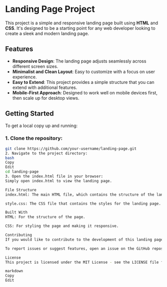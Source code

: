 # Landing Page Project

This project is a simple and responsive landing page built using **HTML** and **CSS**. It's designed to be a starting point for any web developer looking to create a sleek and modern landing page.

## Features

- **Responsive Design**: The landing page adjusts seamlessly across different screen sizes.
- **Minimalist and Clean Layout**: Easy to customize with a focus on user experience.
- **Easy to Extend**: This project provides a simple structure that you can extend with additional features.
- **Mobile-First Approach**: Designed to work well on mobile devices first, then scale up for desktop views.

## Getting Started

To get a local copy up and running:

### 1. Clone the repository:

```bash
git clone https://github.com/your-username/landing-page.git
2. Navigate to the project directory:
bash
Copy
Edit
cd landing-page
3. Open the index.html file in your browser:
Simply open index.html to view the landing page.

File Structure
index.html: The main HTML file, which contains the structure of the landing page.

style.css: The CSS file that contains the styles for the landing page.

Built With
HTML: For the structure of the page.

CSS: For styling the page and making it responsive.

Contributing
If you would like to contribute to the development of this landing page, feel free to fork the repository, create a new branch, and submit a pull request.

To report issues or suggest features, open an issue on the GitHub repository.

License
This project is licensed under the MIT License - see the LICENSE file for details.

markdown
Copy
Edit







